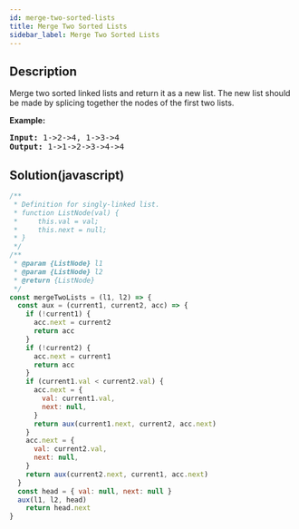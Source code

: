 ```yaml
---
id: merge-two-sorted-lists
title: Merge Two Sorted Lists
sidebar_label: Merge Two Sorted Lists
---
```

## Description
<div class="description">
<p>Merge two sorted linked lists and return it as a new list. The new list should be made by splicing together the nodes of the first two lists.</p>

<p><b>Example:</b>
<pre>
<b>Input:</b> 1->2->4, 1->3->4
<b>Output:</b> 1->1->2->3->4->4
</pre>
</p>
</div>

## Solution(javascript)
```javascript
/**
 * Definition for singly-linked list.
 * function ListNode(val) {
 *     this.val = val;
 *     this.next = null;
 * }
 */
/**
 * @param {ListNode} l1
 * @param {ListNode} l2
 * @return {ListNode}
 */
const mergeTwoLists = (l1, l2) => {
  const aux = (current1, current2, acc) => {
    if (!current1) {
      acc.next = current2
      return acc
    }
    if (!current2) {
      acc.next = current1
      return acc
    }
    if (current1.val < current2.val) {
      acc.next = {
        val: current1.val,
        next: null,
      }
      return aux(current1.next, current2, acc.next)
    }
    acc.next = {
      val: current2.val,
      next: null,
    }
    return aux(current2.next, current1, acc.next)
  }
  const head = { val: null, next: null }
  aux(l1, l2, head)
    return head.next
}

```